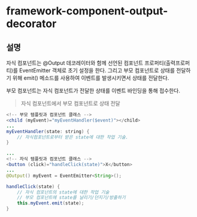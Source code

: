 # framework-component-output-decorator

## 설명

자식 컴포넌트는 @Output 데코레이터와 함께 선언된 컴포넌트 프로퍼티(출력프로퍼티)를 EventEmitter 객체로 초기 설정을 한다. 그리고 부모 컴포넌트로 상태를 전달하기 위해 emit() 메소드를 사용하여 이벤트를 발생시키면서 상태를 전달한다.

부모 컴포넌트는 자식 컴포넌트가 전달한 상태를 이벤트 바인딩을 통해 접수한다.

> 자식 컴포넌트에서 부모 컴포넌트로 상태 전달

````java
<!-- 부모 템플릿과 컴포넌트 클래스 -->
<child (myEvent)="myEventHandler($event)"></child>
...
myEventHandler(state: string) {
    // 자식컴포넌트로부터 받은 state에 대한 작업 기술.
}

...
<!-- 자식 템플릿과 컴포넌트 클래스 -->
<button (click)="handleClick(state)">X</button>
...
@Output() myEvent = EventEmitter<String>();

handleClick(state) {
    // 자식 컴포넌트의 state에 대한 작업 기술
    // 부모 컴포넌트에 state를 날리기/던지기/방출하기
    this.myEvent.emit(state);
}

````
